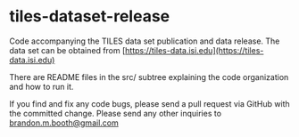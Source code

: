 # tiles-dataset-release
Code accompanying the TILES data set publication and data release.  The data set can be obtained from [https://tiles-data.isi.edu](https://tiles-data.isi.edu)

There are README files in the src/ subtree explaining the code organization and how to run it.


If you find and fix any code bugs, please send a pull request via GitHub with the committed change.  Please send any other inquiries to [brandon.m.booth@gmail.com](mailto:brandon.m.booth@gmail.com?subject=TILES%20Data%20Set%20Inquiry)
